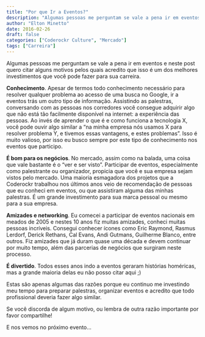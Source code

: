 ```yaml
---
title: "Por que Ir a Eventos?"
description: "Algumas pessoas me perguntam se vale a pena ir em eventos e neste post quero citar alguns motivos pelos quais acredito que isso é um dos melhores investimentos..."
author: "Elton Minetto"
date: 2016-02-26
draft: false
categories: ["Coderockr Culture", "Mercado"]
tags: ["Carreira"]
---
```


Algumas pessoas me perguntam se vale a pena ir em eventos e neste post quero citar alguns motivos pelos quais acredito que isso é um dos melhores investimentos que você pode fazer para sua carreira.

**Conhecimento**. Apesar de termos todo conhecimento necessário para resolver qualquer problema ao acesso de uma busca no Google, ir a eventos trás um outro tipo de informação. Assistindo as palestras, conversando com as pessoas nos corredores você consegue adquirir algo que não está tão facilmente disponível na internet: a experiência das pessoas. Ao invés de aprender o que é e como funciona a tecnologia X, você pode ouvir algo similar a “na minha empresa nós usamos X para resolver problema Y, e tivemos essas vantagens, e estes problemas”. Isso é muito valioso, por isso eu busco sempre por este tipo de conhecimento nos eventos que participo.

**É bom para os negócios**. No mercado, assim como na balada, uma coisa que vale bastante é o “ver e ser visto”. Participar de eventos, especialmente como palestrante ou organizador, propicia que você e sua empresa sejam vistos pelo mercado. Uma maioria esmagadora dos projetos que a Coderockr trabalhou nos últimos anos veio de recomendação de pessoas que eu conheci em eventos, ou que assistiram alguma das minhas palestras. É um grande investimento para sua marca pessoal ou mesmo para a sua empresa.

**Amizades e networking**. Eu comecei a participar de eventos nacionais em meados de 2005 e nestes 10 anos fiz muitas amizades, conheci muitas pessoas incríveis. Consegui conhecer ícones como Eric Raymond, Rasmus Lerdorf, Derick Rethans, Cal Evans, Andi Gutmans, Guilherme Blanco, entre outros. Fiz amizades que já duram quase uma década e devem continuar por muito tempo, além das parcerias de negócios que surgiram neste processo.

**É divertido**. Todos esses anos indo a eventos geraram histórias homéricas, mas a grande maioria delas eu não posso citar aqui ;)

Estas são apenas algumas das razões porque eu continuo me investindo meu tempo para preparar palestras, organizar eventos e acredito que todo profissional deveria fazer algo similar.

Se você discorda de algum motivo, ou lembra de outra razão importante por favor compartilhe!

E nos vemos no próximo evento…
